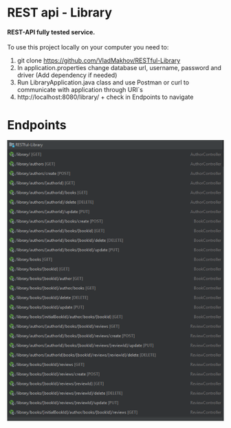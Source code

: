 # REST api - Library
#### REST-API fully tested service.
To use this project locally on your computer you need to:
1) git clone https://github.com/VladMakhov/RESTful-Library
2) In application.properties change database url, username, password and driver (Add dependency if needed)
3) Run LibraryApplication.java class and use Postman or curl to communicate with application through URI`s
4) http://localhost:8080/library/ + check in Endpoints to navigate

# Endpoints
![img.png](img.png)